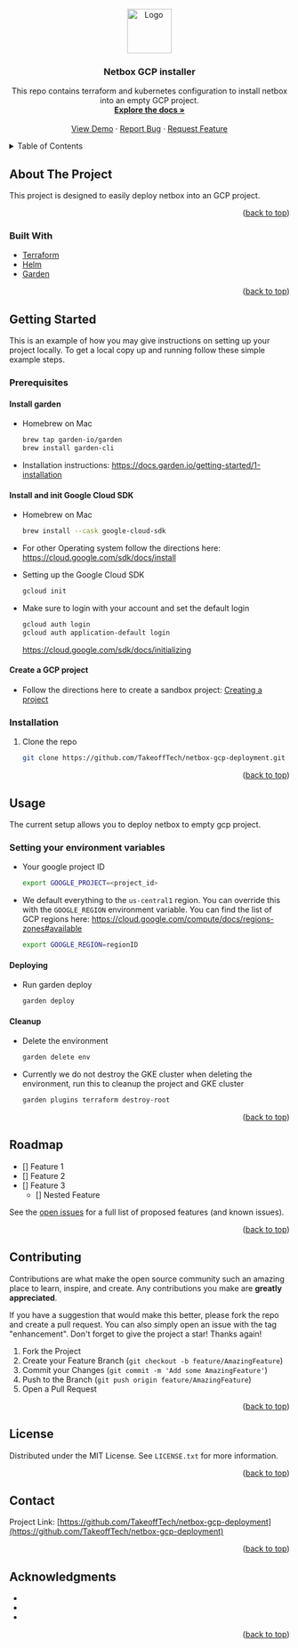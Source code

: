 <div id="top"></div>
<!--
*** Thanks for checking out the Best-README-Template. If you have a suggestion
*** that would make this better, please fork the repo and create a pull request
*** or simply open an issue with the tag "enhancement".
*** Don't forget to give the project a star!
*** Thanks again! Now go create something AMAZING! :D
-->



<!-- PROJECT SHIELDS -->
<!--
*** I'm using markdown "reference style" links for readability.
*** Reference links are enclosed in brackets [ ] instead of parentheses ( ).
*** See the bottom of this document for the declaration of the reference variables
*** for contributors-url, forks-url, etc. This is an optional, concise syntax you may use.
*** https://www.markdownguide.org/basic-syntax/#reference-style-links

[![Contributors][contributors-shield]][contributors-url]
[![Forks][forks-shield]][forks-url]
[![Stargazers][stars-shield]][stars-url]
[![Issues][issues-shield]][issues-url]
[![MIT License][license-shield]][license-url]
[![LinkedIn][linkedin-shield]][linkedin-url]
-->


<!-- PROJECT LOGO -->
<br />
<div align="center">
  <a href="https://github.com/TakeoffTech/netbox-gcp-deployment">
    <img src="images/logo.png" alt="Logo" width="80" height="80">
  </a>

<h3 align="center">Netbox GCP installer</h3>

  <p align="center">
    This repo contains terraform and kubernetes configuration to install netbox into an empty GCP project. 
    <br />
    <a href="https://github.com/TakeoffTech/netbox-gcp-deployment"><strong>Explore the docs »</strong></a>
    <br />
    <br />
    <a href="https://github.com/TakeoffTech/netbox-gcp-deployment">View Demo</a>
    ·
    <a href="https://github.com/TakeoffTech/netbox-gcp-deployment/issues">Report Bug</a>
    ·
    <a href="https://github.com/TakeoffTech/netbox-gcp-deployment/issues">Request Feature</a>
  </p>
</div>



<!-- TABLE OF CONTENTS -->
<details>
  <summary>Table of Contents</summary>
  <ol>
    <li>
      <a href="#about-the-project">About The Project</a>
      <ul>
        <li><a href="#built-with">Built With</a></li>
      </ul>
    </li>
    <li>
      <a href="#getting-started">Getting Started</a>
      <ul>
        <li><a href="#prerequisites">Prerequisites</a></li>
        <li><a href="#installation">Installation</a></li>
      </ul>
    </li>
    <li><a href="#usage">Usage</a></li>
    <li><a href="#roadmap">Roadmap</a></li>
    <li><a href="#contributing">Contributing</a></li>
    <li><a href="#license">License</a></li>
    <li><a href="#contact">Contact</a></li>
    <li><a href="#acknowledgments">Acknowledgments</a></li>
  </ol>
</details>



<!-- ABOUT THE PROJECT -->
## About The Project

<!-- [![Product Name Screen Shot][product-screenshot]](https://example.com) -->

This project is designed to easily deploy netbox into an GCP project.

<p align="right">(<a href="#top">back to top</a>)</p>



### Built With

* [Terraform](https://terraform.io/)
* [Helm](https://helm.sh)
* [Garden](https://garden.io/)

<p align="right">(<a href="#top">back to top</a>)</p>



<!-- GETTING STARTED -->
## Getting Started

This is an example of how you may give instructions on setting up your project locally.
To get a local copy up and running follow these simple example steps.

### Prerequisites

#### Install garden
* Homebrew on Mac
  ```sh
  brew tap garden-io/garden
  brew install garden-cli
  ```

* Installation instructions:
  https://docs.garden.io/getting-started/1-installation
#### Install and init Google Cloud SDK 
* Homebrew on Mac
  ```sh
  brew install --cask google-cloud-sdk
  ```
* For other Operating system follow the directions here:
https://cloud.google.com/sdk/docs/install

* Setting up the Google Cloud SDK
  ```sh
  gcloud init
  ```
* Make sure to login with your account and set the default login
  ```sh
  gcloud auth login
  gcloud auth application-default login
  ```
  https://cloud.google.com/sdk/docs/initializing

#### Create a GCP project
* Follow the directions here to create a sandbox project:
  [Creating a project](https://cloud.google.com/resource-manager/docs/creating-managing-projects#creating_a_project)

### Installation

1. Clone the repo
   ```sh
   git clone https://github.com/TakeoffTech/netbox-gcp-deployment.git
   ```

<p align="right">(<a href="#top">back to top</a>)</p>


<!-- USAGE EXAMPLES -->
## Usage

The current setup allows you to deploy netbox to empty gcp project.

### Setting your environment variables
* Your google project ID
  ```sh
  export GOOGLE_PROJECT=<project_id>
  ```
* We default everything to the `us-central1` region. You can override this with the `GOOGLE_REGION` environment variable. You can find the list of GCP regions here: https://cloud.google.com/compute/docs/regions-zones#available
  ```sh
  export GOOGLE_REGION=regionID
  ```
#### Deploying
* Run garden deploy
  ```sh
  garden deploy
  ```

#### Cleanup
* Delete the environment
  ```sh
  garden delete env
  ```
* Currently we do not destroy the GKE cluster when deleting the environment, run this to cleanup the project and GKE cluster
  ```sh
  garden plugins terraform destroy-root
  ```

<p align="right">(<a href="#top">back to top</a>)</p>


<!-- ROADMAP -->
## Roadmap

- [] Feature 1
- [] Feature 2
- [] Feature 3
    - [] Nested Feature

See the [open issues](https://github.com/TakeoffTech/netbox-gcp-deployment/issues) for a full list of proposed features (and known issues).

<p align="right">(<a href="#top">back to top</a>)</p>



<!-- CONTRIBUTING -->
## Contributing

Contributions are what make the open source community such an amazing place to learn, inspire, and create. Any contributions you make are **greatly appreciated**.

If you have a suggestion that would make this better, please fork the repo and create a pull request. You can also simply open an issue with the tag "enhancement".
Don't forget to give the project a star! Thanks again!

1. Fork the Project
2. Create your Feature Branch (`git checkout -b feature/AmazingFeature`)
3. Commit your Changes (`git commit -m 'Add some AmazingFeature'`)
4. Push to the Branch (`git push origin feature/AmazingFeature`)
5. Open a Pull Request

<p align="right">(<a href="#top">back to top</a>)</p>



<!-- LICENSE -->
## License

Distributed under the MIT License. See `LICENSE.txt` for more information.

<p align="right">(<a href="#top">back to top</a>)</p>



<!-- CONTACT -->
## Contact

Project Link: [https://github.com/TakeoffTech/netbox-gcp-deployment](https://github.com/TakeoffTech/netbox-gcp-deployment)

<p align="right">(<a href="#top">back to top</a>)</p>



<!-- ACKNOWLEDGMENTS -->
## Acknowledgments

* []()
* []()
* []()

<p align="right">(<a href="#top">back to top</a>)</p>



<!-- MARKDOWN LINKS & IMAGES -->
<!-- https://www.markdownguide.org/basic-syntax/#reference-style-links -->
[contributors-shield]: https://img.shields.io/github/contributors/TakeoffTech/netbox-gcp-deployment.svg?style=for-the-badge
[contributors-url]: https://github.com/TakeoffTech/netbox-gcp-deployment/graphs/contributors
[forks-shield]: https://img.shields.io/github/forks/TakeoffTech/netbox-gcp-deployment.svg?style=for-the-badge
[forks-url]: https://github.com/TakeoffTech/netbox-gcp-deployment/network/members
[stars-shield]: https://img.shields.io/github/stars/TakeoffTech/netbox-gcp-deployment.svg?style=for-the-badge
[stars-url]: https://github.com/TakeoffTech/netbox-gcp-deployment/stargazers
[issues-shield]: https://img.shields.io/github/issues/TakeoffTech/netbox-gcp-deployment.svg?style=for-the-badge
[issues-url]: https://github.com/TakeoffTech/netbox-gcp-deployment/issues
[license-shield]: https://img.shields.io/github/license/TakeoffTech/netbox-gcp-deployment.svg?style=for-the-badge
[license-url]: https://github.com/TakeoffTech/netbox-gcp-deployment/blob/master/LICENSE.txt
[linkedin-shield]: https://img.shields.io/badge/-LinkedIn-black.svg?style=for-the-badge&logo=linkedin&colorB=555
[product-screenshot]: images/screenshot.png